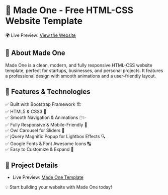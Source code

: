 # 🌟 Made One - Free HTML-CSS Website Template  

🌍 Live Preview: [View the Website](https://vijay-ky.github.io/html_css_made_one/)  

## 📌 About Made One  
Made One is a clean, modern, and fully responsive HTML-CSS website template, perfect for startups, businesses, and personal projects. It features a professional design with smooth animations and a user-friendly layout.  

## 🎨 Features & Technologies  
✅ Built with Bootstrap Framework 🏗️  
✅ HTML5 & CSS3 🎨  
✅ Smooth Navigation & Animations 🖱️✨  
✅ Fully Responsive & Mobile-Friendly 📱  
✅ Owl Carousel for Sliders 🎠  
✅ jQuery Magnific Popup for Lightbox Effects 🔍  
✅ Google Fonts & Font Awesome Icons 🔠  
✅ Easy to Customize & Expand 🔧  

## 🔗 Project Details  
- Live Preview: [Made One Template](https://vijay-ky.github.io/html_css_made_one/)  

💡 Start building your website with Made One today!  
